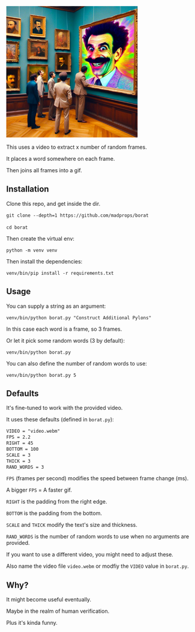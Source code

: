 <img src="borat.jpg" width="350">

This uses a video to extract x number of random frames.

It places a word somewhere on each frame.

Then joins all frames into a gif.

## Installation

Clone this repo, and get inside the dir.

```
git clone --depth=1 https://github.com/madprops/borat

cd borat
```

Then create the virtual env:

```
python -m venv venv
```

Then install the dependencies:

```
venv/bin/pip install -r requirements.txt
```

## Usage

You can supply a string as an argument:

```
venv/bin/python borat.py "Construct Additional Pylons"
```

In this case each word is a frame, so 3 frames.

Or let it pick some random words (3 by default):

```
venv/bin/python borat.py
```

You can also define the number of random words to use:

```
venv/bin/python borat.py 5
```

## Defaults

It's fine-tuned to work with the provided video.

It uses these defaults (defined in `borat.py`):

```
VIDEO = "video.webm"
FPS = 2.2
RIGHT = 45
BOTTOM = 100
SCALE = 3
THICK = 3
RAND_WORDS = 3
```

`FPS` (frames per second) modifies the speed between frame change (ms).

A bigger `FPS` = A faster gif.

`RIGHT` is the padding from the right edge.

`BOTTOM` is the padding from the bottom.

`SCALE` and `THICK` modify the text's size and thickness.

`RAND_WORDS` is the number of random words to use when no arguments are provided.

If you want to use a different video, you might need to adjust these.

Also name the video file `video.webm` or modfiy the `VIDEO` value in `borat.py`.

## Why?

It might become useful eventually.

Maybe in the realm of human verification.

Plus it's kinda funny.